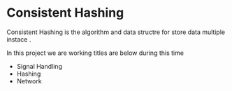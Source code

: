# Consistent Hashing

Consistent Hashing is the algorithm and data structre for store data multiple instace . 

In this project we are working titles are below during this time  
*  Signal Handling
*  Hashing
*  Network
